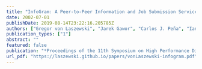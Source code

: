```yaml
---
title: "InfoGram: A Peer-to-Peer Information and Job Submission Service"
date: 2002-07-01
publishDate: 2019-08-14T23:22:16.205785Z
authors: ["Gregor von Laszewski", "Jarek Gawor", "Carlos J. Peña", "Ian Foster"]
publication_types: ["1"]
abstract: ""
featured: false
publication: "*Proceedings of the 11th Symposium on High Performance Distributed Computing*"
url_pdf: "https://laszewski.github.io/papers/vonLaszewski-infogram.pdf"
---
```


